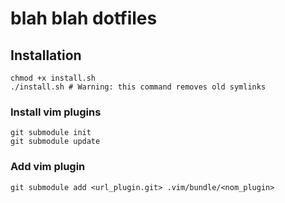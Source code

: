 # blah blah dotfiles

## Installation

    chmod +x install.sh
    ./install.sh # Warning: this command removes old symlinks

### Install vim plugins
  
    git submodule init
    git submodule update

### Add vim plugin
    
    git submodule add <url_plugin.git> .vim/bundle/<nom_plugin>
